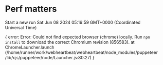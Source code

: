 # Perf matters


Start a new run
Sat Jun 08 2024 05:19:59 GMT+0000 (Coordinated Universal Time)




{
  error: Error: Could not find expected browser (chrome) locally. Run `npm install` to download the correct Chromium revision (856583).
      at ChromeLauncher.launch (/home/runner/work/webheartbeat/webheartbeat/node_modules/puppeteer/lib/cjs/puppeteer/node/Launcher.js:80:27)
}




